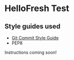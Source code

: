 # HelloFresh Test

## Style guides used

- [Git Commit Style Guide][git-commit-style-guide]
- PEP8

Instructions coming soon!

[git-commit-style-guide]: https://github.com/slashsBin/styleguide-git-commit-message
